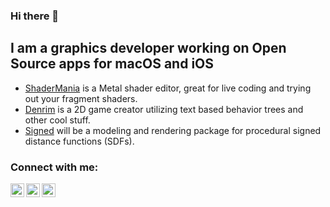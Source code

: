 ### Hi there 👋

## I am a graphics developer working on **Open Source apps** for macOS and iOS

- [ShaderMania](https://github.com/markusmoenig/ShaderMania) is a Metal shader editor, great for live coding and trying out your fragment shaders.
- [Denrim](https://github.com/markusmoenig/Denrim) is a 2D game creator utilizing text based behavior trees and other cool stuff.
- [Signed](https://github.com/markusmoenig/Signed) will be a modeling and rendering package for procedural signed distance functions (SDFs).

### Connect with me:

[<img align="left" alt="YouTube" width="22px" src="https://cdn.jsdelivr.net/npm/simple-icons@v3/icons/youtube.svg" />][youtube]
[<img align="left" alt="Twitter" width="22px" src="https://cdn.jsdelivr.net/npm/simple-icons@v3/icons/twitter.svg" />][twitter]
[<img align="left" alt="Twitter" width="22px" src="https://cdn.jsdelivr.net/npm/simple-icons@v3/icons/paypal.svg" />][paypal]

[twitter]: https://twitter.com/markusmoenig
[youtube]: https://youtube.com/markusmoenig
[patreon]: https://www.patreon.com/markusmoenig
[paypal]: https://www.paypal.me/markusmoenig
[kofi]: https://www.ko-fi.com/markusmoenig

<!--
**markusmoenig/markusmoenig** is a ✨ _special_ ✨ repository because its `README.md` (this file) appears on your GitHub profile.

Here are some ideas to get you started:

- 🔭 I’m currently working on ...
- 🌱 I’m currently learning ...
- 👯 I’m looking to collaborate on ...
- 🤔 I’m looking for help with ...
- 💬 Ask me about ...
- 📫 How to reach me: ...
- 😄 Pronouns: ...
- ⚡ Fun fact: ...
-->
